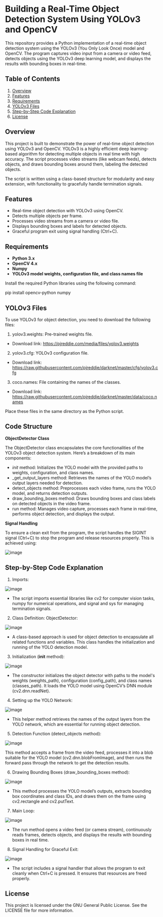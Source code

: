 # Building a Real-Time Object Detection System Using YOLOv3 and OpenCV

This repository provides a Python implementation of a real-time object detection system using the YOLOv3 (You Only Look Once) model and OpenCV. The program captures video input from a camera or video feed, detects objects using the YOLOv3 deep learning model, and displays the results with bounding boxes in real-time.

## Table of Contents

1. [Overview](#overview)
2. [Features](#features)
3. [Requirements](#requirements)
4. [YOLOv3 Files](#yolov3-files)
5. [Step-by-Step Code Explanation](#step-by-step-code-explanation) 
6. [License](#license)

## Overview

This project is built to demonstrate the power of real-time object detection using YOLOv3 and OpenCV. YOLOv3 is a highly efficient deep learning-based algorithm for detecting multiple objects in real time with high accuracy. The script processes video streams (like webcam feeds), detects objects, and draws bounding boxes around them, labeling the detected objects.

The script is written using a class-based structure for modularity and easy extension, with functionality to gracefully handle termination signals.

## Features

- Real-time object detection with YOLOv3 using OpenCV.
- Detects multiple objects per frame.
- Processes video streams from a camera or video file.
- Displays bounding boxes and labels for detected objects.
- Graceful program exit using signal handling (Ctrl+C).

## Requirements

- **Python 3.x** 
- **OpenCV 4.x** 
- **Numpy** 
- **YOLOv3 model weights, configuration file, and class names file**

Install the required Python libraries using the following command:

pip install opencv-python numpy

## YOLOv3 Files
To use YOLOv3 for object detection, you need to download the following files:

1. yolov3.weights: Pre-trained weights file.
- Download link: https://pjreddie.com/media/files/yolov3.weights
2. yolov3.cfg: YOLOv3 configuration file.
- Download link: https://raw.githubusercontent.com/pjreddie/darknet/master/cfg/yolov3.cfg
3. coco.names: File containing the names of the classes.
- Download link: https://raw.githubusercontent.com/pjreddie/darknet/master/data/coco.names

Place these files in the same directory as the Python script.

## Code Structure
**ObjectDetector Class**

The ObjectDetector class encapsulates the core functionalities of the YOLOv3 object detection system. Here’s a breakdown of its main components:

- _init_ method: Initializes the YOLO model with the provided paths to weights, configuration, and class names.
- _get_output_layers method: Retrieves the names of the YOLO model’s output layers needed for detection.
- detect_objects method: Preprocesses each video frame, runs the YOLO model, and returns detection outputs.
- draw_bounding_boxes method: Draws bounding boxes and class labels on detected objects in the video frame.
- run method: Manages video capture, processes each frame in real-time, performs object detection, and displays the output.

**Signal Handling**

To ensure a clean exit from the program, the script handles the SIGINT signal (Ctrl+C) to stop the program and release resources properly. This is achieved using:

![image](https://github.com/user-attachments/assets/91b5a848-2f92-4aa3-a6d1-00c862124812)

## Step-by-Step Code Explanation

1. Imports:
   
![image](https://github.com/user-attachments/assets/305fac9d-d614-458b-8be0-2c7c487f3726)

- The script imports essential libraries like cv2 for computer vision tasks, numpy for numerical operations, and signal and sys for managing termination signals.

2. Class Definition: ObjectDetector:

![image](https://github.com/user-attachments/assets/3fed422e-5460-47b0-b96c-9883456da688)

- A class-based approach is used for object detection to encapsulate all related functions and variables. This class handles the initialization and running of the YOLO detection model.

3. Initialization (__init__ method):

![image](https://github.com/user-attachments/assets/e2e51667-9501-40ff-814c-5e9e308f43b5)

- The constructor initializes the object detector with paths to the model's weights (weights_path), configuration (config_path), and class names (classes_path). It loads the YOLO model using OpenCV’s DNN module (cv2.dnn.readNet).

4. Setting up the YOLO Network:

![image](https://github.com/user-attachments/assets/0726d5c4-7b11-4343-b9e9-3583a479c718)

- This helper method retrieves the names of the output layers from the YOLO network, which are essential for running object detection.

5. Detection Function (detect_objects method):

 ![image](https://github.com/user-attachments/assets/8a00ee18-ed98-48af-9377-a46fcc447285)
  
This method accepts a frame from the video feed, processes it into a blob suitable for the YOLO model (cv2.dnn.blobFromImage), and then runs the forward pass through the network to get the detection results.

6. Drawing Bounding Boxes (draw_bounding_boxes method):

![image](https://github.com/user-attachments/assets/b95e6508-cc14-41be-bb5e-ff23f9e57c6b)

- This method processes the YOLO model’s outputs, extracts bounding box coordinates and class IDs, and draws them on the frame using cv2.rectangle and cv2.putText.

7. Main Loop:

![image](https://github.com/user-attachments/assets/9458c20c-adf8-4d17-ae17-2d5f7e0efda2)

- The run method opens a video feed (or camera stream), continuously reads frames, detects objects, and displays the results with bounding boxes in real time.

8. Signal Handling for Graceful Exit:

![image](https://github.com/user-attachments/assets/57845695-db7f-4a0b-976e-d3ffb4ea330d)

- The script includes a signal handler that allows the program to exit cleanly when Ctrl+C is pressed. It ensures that resources are freed properly.

## License
This project is licensed under the GNU General Public License. See the LICENSE file for more information.

